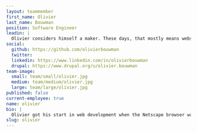 ```yaml
---
layout: teammember
first_name: Olivier
last_name: Bouwman
position: Software Engineer
leadin: |
  Olivier considers himself a maker. These days, that mostly means websites and the occasional art project. But there was that one time he built a mini golf course in his side yard. 
social:
  github: https://github.com/olivierbouwman
  twitter:
  linkedin: https://www.linkedin.com/in/olivierbouwman
  drupal: https://www.drupal.org/u/olivier.bouwman
team-image:
  small: team/small/olivier.jpg
  medium: team/medium/olivier.jpg
  large: team/large/olivier.jpg
published: false
current-employee: true
name: olivier
bio: |
  Olivier got his start in web development when the Netscape browser was the hot new thing. He cut his teeth helping his father develop a digital library for a local university, and he hasn’t looked back. Born and raised in the Netherlands, Olivier studied computer science and put his schooling to work for a while in the creative industry, and later spent some time as a consultant. He eventually found himself roaming the U.S. in a Volkswagen van - as all good adventures begin - and eventually wound up in the Pacific Northwest. Now he’s settled in Portland, putting his years of software engineering experience to use for our nonprofit clients. His mini golf course, <a href="http://http://twinpinescountryclub.com/">Twin Pines Country Club</a>, is also open to the public. Want to play a round? Just give him a heads up, first.
slug: olivier
---
```

